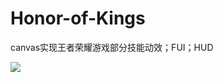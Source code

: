 # Honor-of-Kings
canvas实现王者荣耀游戏部分技能动效；FUI；HUD

![](http://usercontent.edu2act.cn/media/ckeditor/upload2018/0605/ZjCCfaAKgnPnXXCyoEk2Uo.gif)
